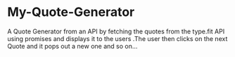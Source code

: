 # My-Quote-Generator
A Quote Generator from  an API by fetching the quotes from the type.fit API using promises and displays it to the users .The user then clicks on the next Quote and it pops out a new one and so on...
